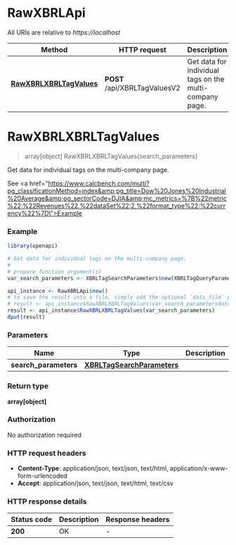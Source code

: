 # RawXBRLApi

All URIs are relative to *https://localhost*

Method | HTTP request | Description
------------- | ------------- | -------------
[**RawXBRLXBRLTagValues**](RawXBRLApi.md#RawXBRLXBRLTagValues) | **POST** /api/XBRLTagValuesV2 | Get data for individual tags on the multi-company page.


# **RawXBRLXBRLTagValues**
> array[object] RawXBRLXBRLTagValues(search_parameters)

Get data for individual tags on the multi-company page.

See <a href=\"https://www.calcbench.com/multi?pg_classificationMethod=index&amp;pg_title=Dow%20Jones%20Industrial%20Average&amp;pg_sectorCode=DJIA&amp;mc_metrics=%7B%22metric%22:%22Revenues%22,%22dataSet%22:2,%22format_type%22:%22currency%22%7D\">Example</a>

### Example
```R
library(openapi)

# Get data for individual tags on the multi-company page.
#
# prepare function argument(s)
var_search_parameters <- XBRLTagSearchParameters$new(XBRLTagQueryParameters$new(c("tags_example"), c("metrics_example")), CompaniesParameters$new(c("companyIdentifiers_example"), "entireUniverse_example", c(123)), PeriodParameters$new(123, "unset", 123, "unset", "periodType_example", "useFiscalPeriod_example", DateRange$new("startDate_example", "endDate_example"), "allHistory_example", "updateDate_example", "updatedFrom_example", "asOriginallyReported_example", 123, 123), MetricSearchCriteria$new(c("metrics_example"), c("company_identifiers_example"), 123, 123, 123, 123, "fiscal_period_example", 123, "calendar_period_example", 123, "include_trace_example", "entire_universe_example", 123, "use_fiscal_periods_example", "as_originally_reported_example", "all_history_example", "PointInTime_example", "updateDate_example", "unset", "Annual_example", "Quarterly_example", c("unset"), c(key = "inner_example"))) # XBRLTagSearchParameters | 

api_instance <- RawXBRLApi$new()
# to save the result into a file, simply add the optional `data_file` parameter, e.g.
# result <- api_instance$RawXBRLXBRLTagValues(var_search_parametersdata_file = "result.txt")
result <- api_instance$RawXBRLXBRLTagValues(var_search_parameters)
dput(result)
```

### Parameters

Name | Type | Description  | Notes
------------- | ------------- | ------------- | -------------
 **search_parameters** | [**XBRLTagSearchParameters**](XBRLTagSearchParameters.md)|  | 

### Return type

**array[object]**

### Authorization

No authorization required

### HTTP request headers

 - **Content-Type**: application/json, text/json, text/html, application/x-www-form-urlencoded
 - **Accept**: application/json, text/json, text/html, text/csv

### HTTP response details
| Status code | Description | Response headers |
|-------------|-------------|------------------|
| **200** | OK |  -  |

